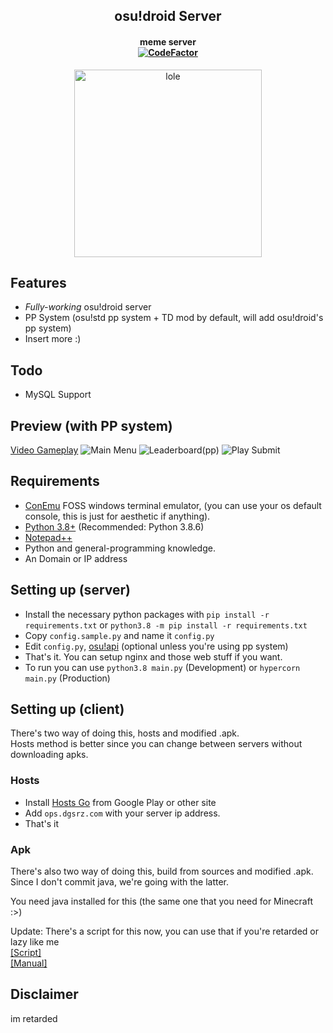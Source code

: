 <h2 align="center">
	osu!droid Server
</h2>

<h4 align="center">
        meme server <br/>
        <a href="https://www.codefactor.io/repository/github/fireredz/yuzumi"><img src="https://www.codefactor.io/repository/github/fireredz/yuzumi/badge" alt="CodeFactor" /></a>
</h4>

<p align="center">
	<img height=300 src="https://cdn.discordapp.com/attachments/716590826729504788/818733799256621056/yuzumi_yuzuhara.jpg" alt="lole">
</p>



## Features
* _Fully-working_ osu!droid server
* PP System (osu!std pp system + TD mod by default, will add osu!droid's pp system)
* Insert more :)

## Todo
* MySQL Support

## Preview (with PP system)
[Video Gameplay](https://youtu.be/NF9VeNyj_gA)
![Main Menu](https://cdn.discordapp.com/attachments/703552229680087042/818712990916411432/Screenshot_2021-03-09-13-09-54-85.jpg)
![Leaderboard(pp)](https://cdn.discordapp.com/attachments/703552229680087042/818712991201361950/Screenshot_2021-03-09-13-11-09-33.jpg)
![Play Submit](https://cdn.discordapp.com/attachments/703552229680087042/818712991435456522/Screenshot_2021-03-09-13-12-30-75.jpg)

## Requirements
* [ConEmu](https://conemu.github.io/) FOSS windows terminal emulator, (you can use your os default console, this is just for aesthetic if anything).
* [Python 3.8+](https://www.python.org/downloads/release/python-386/) (Recommended: Python 3.8.6)
* [Notepad++](https://notepad-plus-plus.org/downloads/)
* Python and general-programming knowledge.
* An Domain or IP address

## Setting up (server)
* Install the necessary python packages with `pip install -r requirements.txt` or `python3.8 -m pip install -r requirements.txt`
* Copy `config.sample.py` and name it `config.py`
* Edit `config.py`, [osu!api](https://old.ppy.sh/p/api) (optional unless you're using pp system)
* That's it. You can setup nginx and those web stuff if you want.
* To run you can use `python3.8 main.py` (Development) or `hypercorn main.py` (Production)

## Setting up (client)
There's two way of doing this, hosts and modified .apk. <br/>
Hosts method is better since you can change between servers without downloading apks.

### Hosts
* Install [Hosts Go](https://play.google.com/store/apps/details?id=dns.hosts.server.change&hl=en&gl=US) from Google Play or other site
* Add `ops.dgsrz.com` with your server ip address.
* That's it

### Apk
There's also two way of doing this, build from sources and modified .apk.<br/>
Since I don't commit java, we're going with the latter.

You need java installed for this (the same one that you need for Minecraft :>)

Update: There's a script for this now, you can use that if you're retarded or lazy like me <br/>
[[Script]](https://github.com/FireRedz/osudroid-patch) <br/>
[[Manual]](https://github.com/FireRedz/osudroid-patch/blob/master/old.md)



## Disclaimer
im retarded
